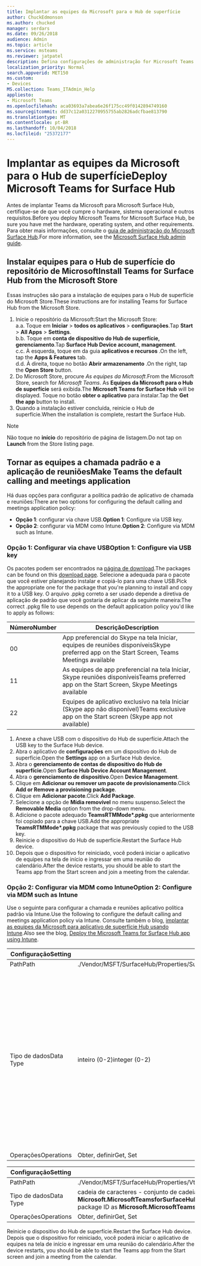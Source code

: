 ```yaml
---
title: Implantar as equipes da Microsoft para o Hub de superfície
author: ChuckEdmonson
ms.author: chucked
manager: serdars
ms.date: 09/26/2018
audience: Admin
ms.topic: article
ms.service: msteams
ms.reviewer: jatpatel
description: Defina configurações de administração for Microsoft Teams para o Hub de superfície.
localization_priority: Normal
search.appverid: MET150
ms.custom:
- Devices
MS.collection: Teams_ITAdmin_Help
appliesto:
- Microsoft Teams
ms.openlocfilehash: aca03693a7abea6e26f175cc49f0142894749160
ms.sourcegitcommit: dd37c12a0312270955755ab2826adcfbae813790
ms.translationtype: MT
ms.contentlocale: pt-BR
ms.lasthandoff: 10/04/2018
ms.locfileid: "25372177"
---
```

<a name="deploy-microsoft-teams-for-surface-hub"></a><span data-ttu-id="8d206-103">Implantar as equipes da Microsoft para o Hub de superfície</span><span class="sxs-lookup"><span data-stu-id="8d206-103">Deploy Microsoft Teams for Surface Hub</span></span>
======================================

<span data-ttu-id="8d206-104">Antes de implantar Teams da Microsoft para Microsoft Surface Hub, certifique-se de que você cumpre o hardware, sistema operacional e outros requisitos.</span><span class="sxs-lookup"><span data-stu-id="8d206-104">Before you deploy Microsoft Teams for Microsoft Surface Hub, be sure you have met the hardware, operating system, and other requirements.</span></span> <span data-ttu-id="8d206-105">Para obter mais informações, consulte o [guia de administração do Microsoft Surface Hub](https://docs.microsoft.com/surface-hub/).</span><span class="sxs-lookup"><span data-stu-id="8d206-105">For more information, see the [Microsoft Surface Hub admin guide](https://docs.microsoft.com/surface-hub/).</span></span>

## <a name="install-teams-for-surface-hub-from-the-microsoft-store"></a><span data-ttu-id="8d206-106">Instalar equipes para o Hub de superfície do repositório de Microsoft</span><span class="sxs-lookup"><span data-stu-id="8d206-106">Install Teams for Surface Hub from the Microsoft Store</span></span> 

<span data-ttu-id="8d206-107">Essas instruções são para a instalação de equipes para o Hub de superfície do Microsoft Store.</span><span class="sxs-lookup"><span data-stu-id="8d206-107">These instructions are for installing Teams for Surface Hub from the Microsoft Store.</span></span> 
 
1. <span data-ttu-id="8d206-108">Inicie o repositório da Microsoft:</span><span class="sxs-lookup"><span data-stu-id="8d206-108">Start the Microsoft Store:</span></span><br>
   <span data-ttu-id="8d206-109">a.</span><span class="sxs-lookup"><span data-stu-id="8d206-109">a.</span></span> <span data-ttu-id="8d206-110">Toque em **Iniciar** > **todos os aplicativos** > **configurações**.</span><span class="sxs-lookup"><span data-stu-id="8d206-110">Tap **Start** > **All Apps** > **Settings**.</span></span><br> <span data-ttu-id="8d206-111">b.</span><span class="sxs-lookup"><span data-stu-id="8d206-111">b.</span></span> <span data-ttu-id="8d206-112">Toque em **conta de dispositivo do Hub de superfície, gerenciamento**.</span><span class="sxs-lookup"><span data-stu-id="8d206-112">Tap **Surface Hub Device account, management**.</span></span><br>
   <span data-ttu-id="8d206-113">c.</span><span class="sxs-lookup"><span data-stu-id="8d206-113">c.</span></span> <span data-ttu-id="8d206-114">À esquerda, toque em da guia **aplicativos e recursos** .</span><span class="sxs-lookup"><span data-stu-id="8d206-114">On the left, tap the **Apps & Features** tab.</span></span><br> <span data-ttu-id="8d206-115">d.</span><span class="sxs-lookup"><span data-stu-id="8d206-115">d.</span></span> <span data-ttu-id="8d206-116">À direita, toque no botão **Abrir armazenamento** .</span><span class="sxs-lookup"><span data-stu-id="8d206-116">On the right, tap the **Open Store** button.</span></span> 
2. <span data-ttu-id="8d206-117">Do Microsoft Store, procure *As equipes da Microsoft*.</span><span class="sxs-lookup"><span data-stu-id="8d206-117">From the Microsoft Store, search for *Microsoft Teams*.</span></span> <span data-ttu-id="8d206-118">As **Equipes da Microsoft para o Hub de superfície** será exibida.</span><span class="sxs-lookup"><span data-stu-id="8d206-118">The **Microsoft Teams for Surface Hub** will be displayed.</span></span> <span data-ttu-id="8d206-119">Toque no botão **obter o aplicativo** para instalar.</span><span class="sxs-lookup"><span data-stu-id="8d206-119">Tap the **Get the app** button to install.</span></span>  
3. <span data-ttu-id="8d206-120">Quando a instalação estiver concluída, reinicie o Hub de superfície.</span><span class="sxs-lookup"><span data-stu-id="8d206-120">When the installation is complete, restart the Surface Hub.</span></span> 

> [!NOTE]
> <span data-ttu-id="8d206-121">Não toque no **início** do repositório de página de listagem.</span><span class="sxs-lookup"><span data-stu-id="8d206-121">Do not tap on **Launch** from the Store listing page.</span></span>

## <a name="make-teams-the-default-calling-and-meetings-application"></a><span data-ttu-id="8d206-122">Tornar as equipes a chamada padrão e a aplicação de reuniões</span><span class="sxs-lookup"><span data-stu-id="8d206-122">Make Teams the default calling and meetings application</span></span>
 
<span data-ttu-id="8d206-123">Há duas opções para configurar a política padrão de aplicativo de chamada e reuniões:</span><span class="sxs-lookup"><span data-stu-id="8d206-123">There are two options for configuring the default calling and meetings application policy:</span></span> 

- <span data-ttu-id="8d206-124">**Opção 1**: configurar via chave USB.</span><span class="sxs-lookup"><span data-stu-id="8d206-124">**Option 1**: Configure via USB key.</span></span> 
- <span data-ttu-id="8d206-125">**Opção 2**: configurar via MDM como Intune.</span><span class="sxs-lookup"><span data-stu-id="8d206-125">**Option 2**: Configure via MDM such as Intune.</span></span>
 
### <a name="option-1-configure-via-usb-key"></a><span data-ttu-id="8d206-126">Opção 1: Configurar via chave USB</span><span class="sxs-lookup"><span data-stu-id="8d206-126">Option 1: Configure via USB key</span></span> 
 
<span data-ttu-id="8d206-127">Os pacotes podem ser encontrados na [página de download](https://1drv.ms/f/s!ArcnbnREun0Vnp9Wps9MlWB-UJZw3g).</span><span class="sxs-lookup"><span data-stu-id="8d206-127">The packages can be found on this [download page](https://1drv.ms/f/s!ArcnbnREun0Vnp9Wps9MlWB-UJZw3g).</span></span> <span data-ttu-id="8d206-128">Selecione a adequada para o pacote que você estiver planejando instalar e copiá-lo para uma chave USB.</span><span class="sxs-lookup"><span data-stu-id="8d206-128">Pick the appropriate one for the package that you're planning to install and copy it to a USB key.</span></span> <span data-ttu-id="8d206-129">O arquivo .ppkg correto a ser usado depende a diretiva de aplicação de padrão que você gostaria de aplicar da seguinte maneira:</span><span class="sxs-lookup"><span data-stu-id="8d206-129">The correct .ppkg file to use depends on the default application policy you'd like to apply as follows:</span></span> 

|<span data-ttu-id="8d206-130">Número</span><span class="sxs-lookup"><span data-stu-id="8d206-130">Number</span></span>  |<span data-ttu-id="8d206-131">Descrição</span><span class="sxs-lookup"><span data-stu-id="8d206-131">Description</span></span>  |
|---------|---------|
|<span data-ttu-id="8d206-132">0</span><span class="sxs-lookup"><span data-stu-id="8d206-132">0</span></span>     | <span data-ttu-id="8d206-133">App preferencial do Skype na tela Iniciar, equipes de reuniões disponíveis</span><span class="sxs-lookup"><span data-stu-id="8d206-133">Skype preferred app on the Start Screen, Teams Meetings available</span></span>        |
|<span data-ttu-id="8d206-134">1</span><span class="sxs-lookup"><span data-stu-id="8d206-134">1</span></span>     | <span data-ttu-id="8d206-135">As equipes de app preferencial na tela Iniciar, Skype reuniões disponíveis</span><span class="sxs-lookup"><span data-stu-id="8d206-135">Teams preferred app on the Start Screen, Skype Meetings available</span></span>        |
|<span data-ttu-id="8d206-136">2</span><span class="sxs-lookup"><span data-stu-id="8d206-136">2</span></span>     | <span data-ttu-id="8d206-137">Equipes de aplicativo exclusivo na tela Iniciar (Skype app não disponível)</span><span class="sxs-lookup"><span data-stu-id="8d206-137">Teams exclusive app on the Start screen (Skype app not available)</span></span>        |
 
1. <span data-ttu-id="8d206-138">Anexe a chave USB com o dispositivo do Hub de superfície.</span><span class="sxs-lookup"><span data-stu-id="8d206-138">Attach the USB key to the Surface Hub device.</span></span> 
2. <span data-ttu-id="8d206-139">Abra o aplicativo de **configurações** em um dispositivo do Hub de superfície.</span><span class="sxs-lookup"><span data-stu-id="8d206-139">Open the **Settings** app on a Surface Hub device.</span></span> 
3. <span data-ttu-id="8d206-140">Abra o **gerenciamento de contas de dispositivo do Hub de superfície**.</span><span class="sxs-lookup"><span data-stu-id="8d206-140">Open **Surface Hub Device Account Management**.</span></span>
4. <span data-ttu-id="8d206-141">Abra o **gerenciamento de dispositivo**.</span><span class="sxs-lookup"><span data-stu-id="8d206-141">Open **Device Management**.</span></span> 
5. <span data-ttu-id="8d206-142">Clique em **Adicionar ou remover um pacote de provisionamento**.</span><span class="sxs-lookup"><span data-stu-id="8d206-142">Click **Add or Remove a provisioning package**.</span></span> 
6. <span data-ttu-id="8d206-143">Clique em **Adicionar pacote**.</span><span class="sxs-lookup"><span data-stu-id="8d206-143">Click **Add Package**.</span></span>
7. <span data-ttu-id="8d206-144">Selecione a opção de **Mídia removível** no menu suspenso.</span><span class="sxs-lookup"><span data-stu-id="8d206-144">Select the **Removable Media** option from the drop-down menu.</span></span> 
8. <span data-ttu-id="8d206-145">Adicione o pacote adequado <strong>TeamsRTMMode\*.ppkg</strong> que anteriormente foi copiado para a chave USB.</span><span class="sxs-lookup"><span data-stu-id="8d206-145">Add the appropriate <strong>TeamsRTMMode\*.ppkg</strong> package that was previously copied to the USB key.</span></span> 
9. <span data-ttu-id="8d206-146">Reinicie o dispositivo do Hub de superfície.</span><span class="sxs-lookup"><span data-stu-id="8d206-146">Restart the Surface Hub device.</span></span> 
10. <span data-ttu-id="8d206-147">Depois que o dispositivo for reiniciado, você poderá iniciar o aplicativo de equipes na tela de início e ingressar em uma reunião do calendário.</span><span class="sxs-lookup"><span data-stu-id="8d206-147">After the device restarts, you should be able to start the Teams app from the Start screen and join a meeting from the calendar.</span></span> 

### <a name="option-2-configure-via-mdm-such-as-intune"></a><span data-ttu-id="8d206-148">Opção 2: Configurar via MDM como Intune</span><span class="sxs-lookup"><span data-stu-id="8d206-148">Option 2: Configure via MDM such as Intune</span></span> 

<span data-ttu-id="8d206-149">Use o seguinte para configurar a chamada e reuniões aplicativo política padrão via Intune.</span><span class="sxs-lookup"><span data-stu-id="8d206-149">Use the following to configure the default calling and meetings application policy via Intune.</span></span> <span data-ttu-id="8d206-150">Consulte também o blog, [implantar as equipes da Microsoft para aplicativo de superfície Hub usando Intune](https://blogs.technet.microsoft.com/y0av/2018/07/16/97/).</span><span class="sxs-lookup"><span data-stu-id="8d206-150">Also see the blog, [Deploy the Microsoft Teams for Surface Hub app using Intune](https://blogs.technet.microsoft.com/y0av/2018/07/16/97/).</span></span>

|<span data-ttu-id="8d206-151">Configuração</span><span class="sxs-lookup"><span data-stu-id="8d206-151">Setting</span></span>   |<span data-ttu-id="8d206-152">Valor</span><span class="sxs-lookup"><span data-stu-id="8d206-152">Value</span></span>    |<span data-ttu-id="8d206-153">Descrição</span><span class="sxs-lookup"><span data-stu-id="8d206-153">Description</span></span>    |
|----------|---------|---------|
|<span data-ttu-id="8d206-154">Path</span><span class="sxs-lookup"><span data-stu-id="8d206-154">Path</span></span>      | <span data-ttu-id="8d206-155">./Vendor/MSFT/SurfaceHub/Properties/SurfaceHubMeetingMode</span><span class="sxs-lookup"><span data-stu-id="8d206-155">./Vendor/MSFT/SurfaceHub/Properties/SurfaceHubMeetingMode</span></span>        |
|<span data-ttu-id="8d206-156">Tipo de dados</span><span class="sxs-lookup"><span data-stu-id="8d206-156">Data Type</span></span> | <span data-ttu-id="8d206-157">inteiro (0-2)</span><span class="sxs-lookup"><span data-stu-id="8d206-157">integer (0-2)</span></span>   |<span data-ttu-id="8d206-158">0 - app preferencial do Skype na tela Iniciar, equipes de reuniões disponíveis</span><span class="sxs-lookup"><span data-stu-id="8d206-158">0 - Skype preferred app on the Start Screen, Teams Meetings available</span></span><br><span data-ttu-id="8d206-159">1 - equipes preferencial app na tela Iniciar, Skype reuniões disponíveis</span><span class="sxs-lookup"><span data-stu-id="8d206-159">1 - Teams preferred app on the Start Screen, Skype Meetings available</span></span><br><span data-ttu-id="8d206-160">2 - equipes de aplicativo exclusivo na tela Iniciar (Skype app não disponível)</span><span class="sxs-lookup"><span data-stu-id="8d206-160">2 - Teams exclusive app on the Start screen (Skype app not available)</span></span> |
|<span data-ttu-id="8d206-161">Operações</span><span class="sxs-lookup"><span data-stu-id="8d206-161">Operations</span></span>| <span data-ttu-id="8d206-162">Obter, definir</span><span class="sxs-lookup"><span data-stu-id="8d206-162">Get, Set</span></span>        |

|<span data-ttu-id="8d206-163">Configuração</span><span class="sxs-lookup"><span data-stu-id="8d206-163">Setting</span></span>   |<span data-ttu-id="8d206-164">Valor</span><span class="sxs-lookup"><span data-stu-id="8d206-164">Value</span></span>    |
|----------|---------|
|<span data-ttu-id="8d206-165">Path</span><span class="sxs-lookup"><span data-stu-id="8d206-165">Path</span></span>      | <span data-ttu-id="8d206-166">./Vendor/MSFT/SurfaceHub/Properties/VtcAppPackageId</span><span class="sxs-lookup"><span data-stu-id="8d206-166">./Vendor/MSFT/SurfaceHub/Properties/VtcAppPackageId</span></span>        |
|<span data-ttu-id="8d206-167">Tipo de dados</span><span class="sxs-lookup"><span data-stu-id="8d206-167">Data Type</span></span> | <span data-ttu-id="8d206-168">cadeia de caracteres - conjunto de cadeia de caracteres para a ID do pacote de aplicativo de equipes como **Microsoft.MicrosoftTeamsforSurfaceHub_8wekyb3d8bbwe! As equipes**</span><span class="sxs-lookup"><span data-stu-id="8d206-168">string - set string to Teams application package ID as **Microsoft.MicrosoftTeamsforSurfaceHub_8wekyb3d8bbwe!Teams**</span></span> |
|<span data-ttu-id="8d206-169">Operações</span><span class="sxs-lookup"><span data-stu-id="8d206-169">Operations</span></span>| <span data-ttu-id="8d206-170">Obter, definir</span><span class="sxs-lookup"><span data-stu-id="8d206-170">Get, Set</span></span>        |

<span data-ttu-id="8d206-171">Reinicie o dispositivo do Hub de superfície.</span><span class="sxs-lookup"><span data-stu-id="8d206-171">Restart the Surface Hub device.</span></span> <span data-ttu-id="8d206-172">Depois que o dispositivo for reiniciado, você poderá iniciar o aplicativo de equipes na tela de início e ingressar em uma reunião do calendário.</span><span class="sxs-lookup"><span data-stu-id="8d206-172">After the device restarts, you should be able to start the Teams app from the Start screen and join a meeting from the calendar.</span></span>

